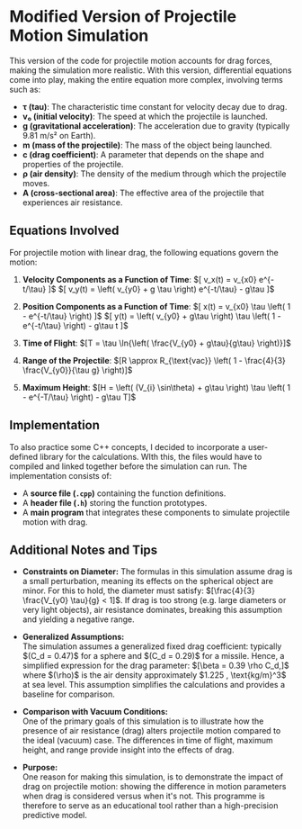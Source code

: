 # Modified Version of Projectile Motion Simulation

This version of the code for projectile motion accounts for drag forces, making the simulation more realistic. With this version, differential equations come into play, making the entire equation more complex, involving terms such as:

- **τ (tau)**: The characteristic time constant for velocity decay due to drag.
- **v₀ (initial velocity)**: The speed at which the projectile is launched.
- **g (gravitational acceleration)**: The acceleration due to gravity (typically 9.81 m/s² on Earth).
- **m (mass of the projectile)**: The mass of the object being launched.
- **c (drag coefficient)**: A parameter that depends on the shape and properties of the projectile.
- **ρ (air density)**: The density of the medium through which the projectile moves.
- **A (cross-sectional area)**: The effective area of the projectile that experiences air resistance.

## Equations Involved
For projectile motion with linear drag, the following equations govern the motion:

1. **Velocity Components as a Function of Time**:
   \$[ v_x(t) = v_{x0} e^{-t/\tau} \]$
   \$[ v_y(t) = \left( v_{y0} + g \tau \right) e^{-t/\tau} - g\tau \]$

2. **Position Components as a Function of Time**:
   \$[ x(t) = v_{x0} \tau \left( 1 - e^{-t/\tau} \right) \]$
   \$[ y(t) = \left( v_{y0} + g\tau \right) \tau \left( 1 - e^{-t/\tau} \right) - g\tau t \]$

3. **Time of Flight**:
   \$[T = \tau \ln{\left( \frac{V_{y0} + g\tau}{g\tau} \right)}\]$

4. **Range of the Projectile**:
   \$[R \approx R_{\text{vac}} \left( 1 - \frac{4}{3} \frac{V_{y0}}{\tau g} \right)\]$

6. **Maximum Height**:
   \$[H = \left( (V_{i} \sin\theta) + g\tau \right) \tau \left( 1 - e^{-T/\tau} \right) - g\tau T\]$

## Implementation
To also practice some C++ concepts, I decided to incorporate a user-defined library for the calculations. WIth this, the files would have to compiled and linked together before the simulation can run. The implementation consists of:

- A **source file (`.cpp`)** containing the function definitions.
- A **header file (`.h`)** storing the function prototypes.
- A **main program** that integrates these components to simulate projectile motion with drag.


## Additional Notes and Tips

- **Constraints on Diameter:**
  The formulas in this simulation assume drag is a small perturbation, meaning its effects on the spherical object are minor. For 
  this to hold, the diameter must satisfy: \$[\frac{4}{3} \frac{V_{y0} \tau}{g} < 1\]$. If drag is too strong (e.g. large 
  diameters or very light objects), air resistance dominates, breaking this assumption and yielding a negative range.

- **Generalized Assumptions:**  
  The simulation assumes a generalized fixed drag coefficient: typically \$(C_d = 0.47\)$ for a sphere and \$(C_d = 0.29\)$ for a 
  missile. Hence, a simplified expression for the drag parameter: \$[\beta = 0.39 \rho C_d,\]$ where \$(\rho\)$ is the air 
  density approximately \$1.225 \, \text{kg/m}^3\$ at sea level. This assumption simplifies the calculations and provides a 
  baseline for comparison.

- **Comparison with Vacuum Conditions:**  
  One of the primary goals of this simulation is to illustrate how the presence of air resistance (drag) alters projectile motion 
  compared to the ideal (vacuum) case. The differences in time of flight, maximum height, and range provide insight into the 
  effects of drag.

- **Purpose:**  
  One reason for making this simulation, is to demonstrate the impact of drag on projectile motion: showing the difference in 
 motion parameters when drag is considered versus when it's not. This programme is therefore to serve as an educational tool 
 rather than a high-precision predictive model.


